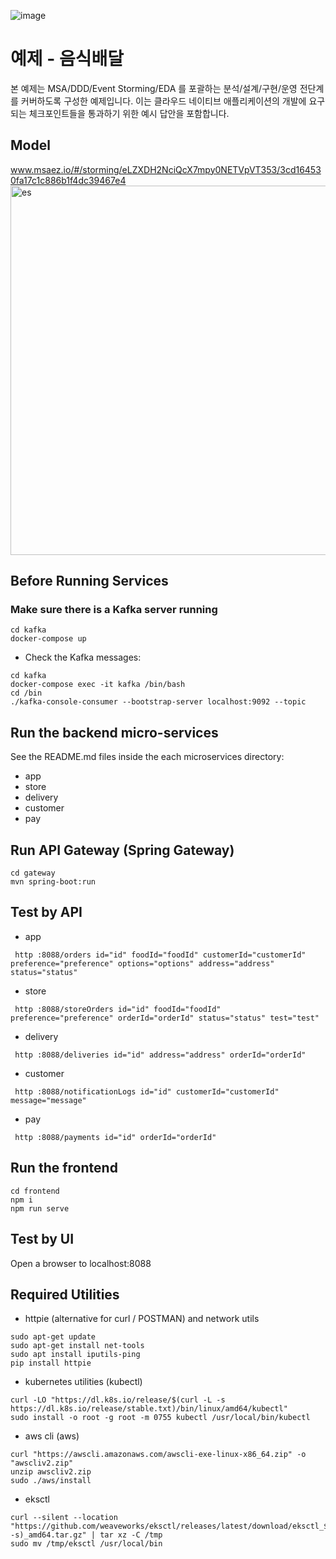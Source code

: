 ![image](https://user-images.githubusercontent.com/487999/79708354-29074a80-82fa-11ea-80df-0db3962fb453.png)

# 예제 - 음식배달

본 예제는 MSA/DDD/Event Storming/EDA 를 포괄하는 분석/설계/구현/운영 전단계를 커버하도록 구성한 예제입니다.
이는 클라우드 네이티브 애플리케이션의 개발에 요구되는 체크포인트들을 통과하기 위한 예시 답안을 포함합니다.

## Model
www.msaez.io/#/storming/eLZXDH2NciQcX7mpy0NETVpVT353/3cd164530fa17c1c886b1f4dc39467e4
<img width="591" alt="es" src="https://user-images.githubusercontent.com/59468442/203247825-57d14d6f-8d91-4529-a051-2bf10981af3e.png">


## Before Running Services
### Make sure there is a Kafka server running
```
cd kafka
docker-compose up
```
- Check the Kafka messages:
```
cd kafka
docker-compose exec -it kafka /bin/bash
cd /bin
./kafka-console-consumer --bootstrap-server localhost:9092 --topic
```

## Run the backend micro-services
See the README.md files inside the each microservices directory:

- app
- store
- delivery
- customer
- pay


## Run API Gateway (Spring Gateway)
```
cd gateway
mvn spring-boot:run
```

## Test by API
- app
```
 http :8088/orders id="id" foodId="foodId" customerId="customerId" preference="preference" options="options" address="address" status="status" 
```
- store
```
 http :8088/storeOrders id="id" foodId="foodId" preference="preference" orderId="orderId" status="status" test="test" 
```
- delivery
```
 http :8088/deliveries id="id" address="address" orderId="orderId" 
```
- customer
```
 http :8088/notificationLogs id="id" customerId="customerId" message="message" 
```
- pay
```
 http :8088/payments id="id" orderId="orderId" 
```


## Run the frontend
```
cd frontend
npm i
npm run serve
```

## Test by UI
Open a browser to localhost:8088

## Required Utilities

- httpie (alternative for curl / POSTMAN) and network utils
```
sudo apt-get update
sudo apt-get install net-tools
sudo apt install iputils-ping
pip install httpie
```

- kubernetes utilities (kubectl)
```
curl -LO "https://dl.k8s.io/release/$(curl -L -s https://dl.k8s.io/release/stable.txt)/bin/linux/amd64/kubectl"
sudo install -o root -g root -m 0755 kubectl /usr/local/bin/kubectl
```

- aws cli (aws)
```
curl "https://awscli.amazonaws.com/awscli-exe-linux-x86_64.zip" -o "awscliv2.zip"
unzip awscliv2.zip
sudo ./aws/install
```

- eksctl 
```
curl --silent --location "https://github.com/weaveworks/eksctl/releases/latest/download/eksctl_$(uname -s)_amd64.tar.gz" | tar xz -C /tmp
sudo mv /tmp/eksctl /usr/local/bin
```

